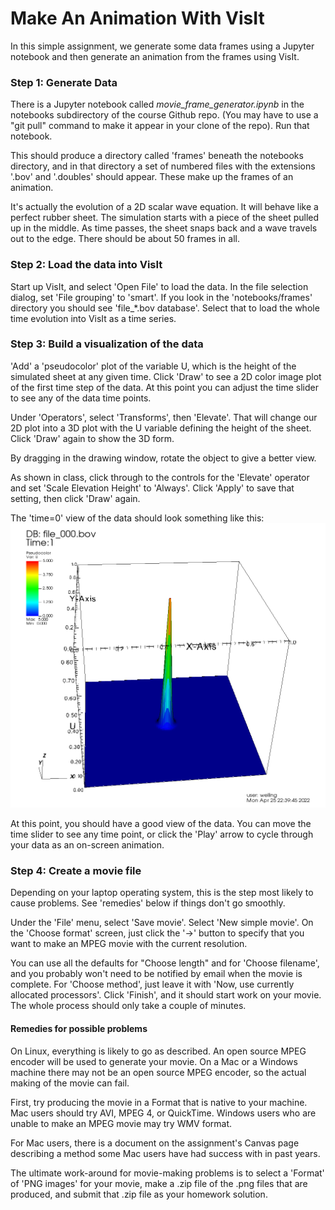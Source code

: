 # Make An Animation With VisIt

In this simple assignment, we generate some data frames using a
Jupyter notebook and then generate an animation from the frames
using VisIt.



### Step 1: Generate Data

There is a Jupyter notebook called *movie_frame_generator.ipynb* in the
notebooks subdirectory of the course Github repo.  (You may have to use
a "git pull" command to make it appear in your clone of the repo).  Run
that notebook.


This should produce a directory called 'frames' beneath the notebooks
directory, and in that directory a set of numbered files with the
extensions '.bov' and '.doubles' should appear.  These make up the
frames of an animation.


It's actually the evolution of a 2D scalar wave equation.  It will behave
like a perfect rubber sheet.  The simulation starts with a piece of the
sheet pulled up in the middle.  As time passes, the sheet snaps back and
a wave travels out to the edge.  There should be about 50 frames in all.



### Step 2: Load the data into VisIt

Start up VisIt, and select 'Open File' to load the data.  In the file
selection dialog, set 'File grouping' to 'smart'.  If you look in the
'notebooks/frames' directory you should see 'file_*.bov database'.
Select that to load the whole time evolution into VisIt as a time series.



### Step 3: Build a visualization of the data

'Add' a 'pseudocolor' plot of the variable U, which is the height of the
simulated sheet at any given time.  Click 'Draw' to see a 2D color image
plot of the first time step of the data.  At this point you can adjust the
time slider to see any of the data time points.


Under 'Operators', select 'Transforms', then 'Elevate'.  That will change
our 2D plot into a 3D plot with the U variable defining the height of
the sheet.  Click 'Draw' again to show the 3D form.


By dragging in the drawing window, rotate the object to give a better view.


As shown in class, click through to the controls for the 'Elevate' operator
and set 'Scale Elevation Height' to 'Always'.  Click 'Apply' to save that
setting, then click 'Draw' again.


The 'time=0' view of the data should look something like this:<br>
<span class=image60>![VisIt animation frame zero](images/visit_anim_frame_0.png)</span>


At this point, you should have a good view of the data.  You can move the
time slider to see any time point, or click the 'Play' arrow to cycle through
your data as an on-screen animation.



### Step 4: Create a movie file

Depending on your laptop operating system, this is the step most likely
to cause problems.  See 'remedies' below if things don't go smoothly.

Under the 'File' menu, select 'Save movie'.  Select 'New simple movie'.
On the 'Choose format' screen, just click the '->' button to specify that
you want to make an MPEG movie with the current resolution.


You can use all the defaults for "Choose length" and for 'Choose
filename', and you probably won't need to be notified by email when
the movie is complete.  For 'Choose method', just leave it with 'Now,
use currently allocated processors'.  Click 'Finish', and it should
start work on your movie.  The whole process should only take a couple
of minutes.


#### Remedies for possible problems

On Linux, everything is likely to go as described.  An open source MPEG
encoder will be used to generate your movie.  On a Mac or a Windows machine
there may not be an open source MPEG encoder, so the actual making of the
movie can fail.


First, try producing the movie in a Format that is native to your machine.
Mac users should try AVI, MPEG 4, or QuickTime.  Windows users who are
unable to make an MPEG movie may try WMV format.


For Mac users, there is a document on the assignment's Canvas page
describing a method some Mac users have had success with in past years.

The ultimate work-around for movie-making problems is to select
a 'Format' of 'PNG images' for your movie, make a .zip file of the .png
files that are produced, and submit that .zip file as your homework solution.

